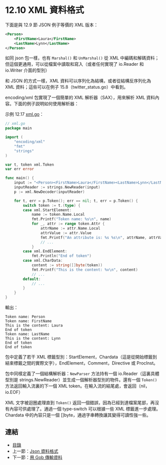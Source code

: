 # 12.10 XML 資料格式

下面是與 12.9 節 JSON 例子等價的 XML 版本：

```xml
<Person>
    <FirstName>Laura</FirstName>
    <LastName>Lynn</LastName>
</Person>
```

如同 json 包一樣，也有 `Marshal()` 和 `UnMarshal()` 從 XML 中編碼和解碼資料；但這個更通用，可以從檔案中讀取和寫入（或者任何實現了 io.Reader 和 io.Writer 介面的型別）

和 JSON 的方式一樣，XML 資料可以序列化為結構，或者從結構反序列化為 XML 資料；這些可以在例子 15.8（twitter_status.go）中看到。

encoding/xml 包實現了一個簡單的 XML 解析器（SAX），用來解析 XML 資料內容。下面的例子説明如何使用解析器：

示例 12.17 [xml.go](examples/chapter_12/xml.go)：

```go
// xml.go
package main

import (
	"encoding/xml"
	"fmt"
	"strings"
)

var t, token xml.Token
var err error

func main() {
	input := "<Person><FirstName>Laura</FirstName><LastName>Lynn</LastName></Person>"
	inputReader := strings.NewReader(input)
	p := xml.NewDecoder(inputReader)

	for t, err = p.Token(); err == nil; t, err = p.Token() {
		switch token := t.(type) {
		case xml.StartElement:
			name := token.Name.Local
			fmt.Printf("Token name: %s\n", name)
			for _, attr := range token.Attr {
				attrName := attr.Name.Local
				attrValue := attr.Value
				fmt.Printf("An attribute is: %s %s\n", attrName, attrValue)
				// ...
			}
		case xml.EndElement:
			fmt.Println("End of token")
		case xml.CharData:
			content := string([]byte(token))
			fmt.Printf("This is the content: %v\n", content)
			// ...
		default:
			// ...
		}
	}
}
```

輸出：

```
Token name: Person
Token name: FirstName
This is the content: Laura
End of token
Token name: LastName
This is the content: Lynn
End of token
End of token
```

包中定義了若干 XML 標籤型別：StartElement，Chardata（這是從開始標籤到結束標籤之間的實際文字），EndElement，Comment，Directive 或 ProcInst。

包中同樣定義了一個結構解析器：`NewParser` 方法持有一個 io.Reader（這裏具體型別是 strings.NewReader）並生成一個解析器型別的物件。還有一個 `Token()` 方法返回輸入流裏的下一個 XML token。在輸入流的結尾處，會返回（nil，io.EOF）

XML 文字被迴圈處理直到 `Token()` 返回一個錯誤，因為已經到達檔案尾部，再沒有內容可供處理了。通過一個 type-switch 可以根據一些 XML 標籤進一步處理。Chardata 中的內容只是一個 []byte，通過字串轉換讓其變得可讀性強一些。

## 連結

- [目錄](directory.md)
- 上一節：[Json 資料格式](12.9.md)
- 下一節：[用 Gob 傳輸資料](12.11.md)